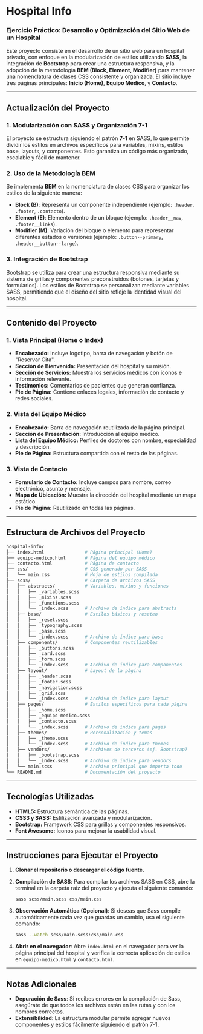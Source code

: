 # Hospital Info

### Ejercicio Práctico: Desarrollo y Optimización del Sitio Web de un Hospital

Este proyecto consiste en el desarrollo de un sitio web para un hospital privado, con enfoque en la modularización de estilos utilizando **SASS**, la integración de **Bootstrap** para crear una estructura responsiva, y la adopción de la metodología **BEM (Block, Element, Modifier)** para mantener una nomenclatura de clases CSS consistente y organizada. El sitio incluye tres páginas principales: **Inicio (Home)**, **Equipo Médico**, y **Contacto**.

---

## **Actualización del Proyecto**

### **1. Modularización con SASS y Organización 7-1**
El proyecto se estructura siguiendo el patrón **7-1** en SASS, lo que permite dividir los estilos en archivos específicos para variables, mixins, estilos base, layouts, y componentes. Esto garantiza un código más organizado, escalable y fácil de mantener.

### **2. Uso de la Metodología BEM**
Se implementa **BEM** en la nomenclatura de clases CSS para organizar los estilos de la siguiente manera:

- **Block (B)**: Representa un componente independiente (ejemplo: `.header`, `.footer`, `.contacto`).
- **Element (E)**: Elemento dentro de un bloque (ejemplo: `.header__nav`, `.footer__links`).
- **Modifier (M)**: Variación del bloque o elemento para representar diferentes estados o versiones (ejemplo: `.button--primary`, `.header__button--large`).

### **3. Integración de Bootstrap**
Bootstrap se utiliza para crear una estructura responsiva mediante su sistema de grillas y componentes preconstruidos (botones, tarjetas y formularios). Los estilos de Bootstrap se personalizan mediante variables SASS, permitiendo que el diseño del sitio refleje la identidad visual del hospital.

---

## **Contenido del Proyecto**

### 1. **Vista Principal (Home o Index)**
   - **Encabezado:** Incluye logotipo, barra de navegación y botón de "Reservar Cita".
   - **Sección de Bienvenida:** Presentación del hospital y su misión.
   - **Sección de Servicios:** Muestra los servicios médicos con íconos e información relevante.
   - **Testimonios:** Comentarios de pacientes que generan confianza.
   - **Pie de Página:** Contiene enlaces legales, información de contacto y redes sociales.

### 2. **Vista del Equipo Médico**
   - **Encabezado:** Barra de navegación reutilizada de la página principal.
   - **Sección de Presentación:** Introducción al equipo médico.
   - **Lista del Equipo Médico:** Perfiles de doctores con nombre, especialidad y descripción.
   - **Pie de Página:** Estructura compartida con el resto de las páginas.

### 3. **Vista de Contacto**
   - **Formulario de Contacto:** Incluye campos para nombre, correo electrónico, asunto y mensaje.
   - **Mapa de Ubicación:** Muestra la dirección del hospital mediante un mapa estático.
   - **Pie de Página:** Reutilizado en todas las páginas.

---

## **Estructura de Archivos del Proyecto**

```bash
hospital-info/
├── index.html               # Página principal (Home)
├── equipo-medico.html       # Página del equipo médico
├── contacto.html            # Página de contacto
├── css/                     # CSS generado por SASS
│   └── main.css             # Hoja de estilos compilada
├── scss/                    # Carpeta de archivos SASS
│   ├── abstracts/           # Variables, mixins y funciones
│   │   ├── _variables.scss
│   │   ├── _mixins.scss
│   │   ├── _functions.scss
│   │   └── _index.scss      # Archivo de índice para abstracts
│   ├── base/                # Estilos básicos y reseteo
│   │   ├── _reset.scss
│   │   ├── _typography.scss
│   │   ├── _base.scss
│   │   └── _index.scss      # Archivo de índice para base
│   ├── components/          # Componentes reutilizables
│   │   ├── _buttons.scss
│   │   ├── _card.scss
│   │   ├── _form.scss
│   │   └── _index.scss      # Archivo de índice para componentes
│   ├── layout/              # Layout de la página
│   │   ├── _header.scss
│   │   ├── _footer.scss
│   │   ├── _navigation.scss
│   │   ├── _grid.scss
│   │   └── _index.scss      # Archivo de índice para layout
│   ├── pages/               # Estilos específicos para cada página
│   │   ├── _home.scss
│   │   ├── _equipo-medico.scss
│   │   ├── _contacto.scss
│   │   └── _index.scss      # Archivo de índice para pages
│   ├── themes/              # Personalización y temas
│   │   ├── _theme.scss
│   │   └── _index.scss      # Archivo de índice para themes
│   ├── vendors/             # Archivos de terceros (ej. Bootstrap)
│   │   ├── _bootstrap.scss
│   │   └── _index.scss      # Archivo de índice para vendors
│   └── main.scss            # Archivo principal que importa todo
└── README.md                # Documentación del proyecto
```

---

## **Tecnologías Utilizadas**

- **HTML5:** Estructura semántica de las páginas.
- **CSS3 y SASS:** Estilización avanzada y modularización.
- **Bootstrap:** Framework CSS para grillas y componentes responsivos.
- **Font Awesome:** Íconos para mejorar la usabilidad visual.

---

## **Instrucciones para Ejecutar el Proyecto**

1. **Clonar el repositorio o descargar el código fuente.**
2. **Compilación de SASS**: Para compilar los archivos SASS en CSS, abre la terminal en la carpeta raíz del proyecto y ejecuta el siguiente comando:

   ```bash
   sass scss/main.scss css/main.css
   ```

3. **Observación Automática (Opcional)**: Si deseas que Sass compile automáticamente cada vez que guardas un cambio, usa el siguiente comando:

   ```bash
   sass --watch scss/main.scss:css/main.css
   ```

4. **Abrir en el navegador**: Abre `index.html` en el navegador para ver la página principal del hospital y verifica la correcta aplicación de estilos en `equipo-medico.html` y `contacto.html`.

---

## **Notas Adicionales**

- **Depuración de Sass**: Si recibes errores en la compilación de Sass, asegúrate de que todos los archivos están en las rutas y con los nombres correctos.
- **Extensibilidad**: La estructura modular permite agregar nuevos componentes y estilos fácilmente siguiendo el patrón 7-1.

